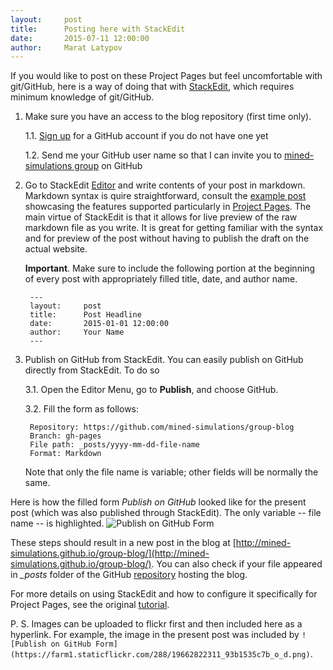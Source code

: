 ```yaml
---
layout:     post
title:      Posting here with StackEdit
date:       2015-07-11 12:00:00
author:     Marat Latypov
---
```


<!-- Start Writing Below in Markdown -->

If you would like to post on these Project Pages but feel uncomfortable with git/GitHub, here is a way of doing that with [StackEdit](https://stackedit.io/), which requires minimum knowledge of git/GitHub. 

1. Make sure you have an access to the blog repository (first time only). 

	1.1. [Sign up](https://github.com/join) for a GitHub account if you do not have one yet

	1.2. Send me your GitHub user name so that I can invite you to [mined-simulations group](https://github.com/mined-simulations) on GitHub

2. Go to StackEdit [Editor](https://stackedit.io/editor) and write contents of your post in markdown.
Markdown syntax is quire straightforward, consult the [example post](https://raw.githubusercontent.com/mined-simulations/group-blog/gh-pages/_posts/2015-07-01-post-example.markdown) showcasing the features supported particularly in [Project Pages](http://matin-hub.github.io/ppguide/). 
The main virtue of StackEdit is that it allows for live preview of the raw markdown file as you write. It is great for getting familiar with the syntax and for preview of the post without having to publish the draft on the actual website.  

	**Important**. Make sure to include the following portion at the beginning of every post with appropriately filled title, date, and author name. 
	
		---
		layout:     post
		title:      Post Headline
		date:       2015-01-01 12:00:00
		author:     Your Name
		---

3. Publish on GitHub from StackEdit.
You can easily publish on GitHub directly from StackEdit. To do so 

	3.1. Open the Editor Menu, go to **Publish**, and choose GitHub. 

	3.2. Fill the form as follows: 	
	
		Repository: https://github.com/mined-simulations/group-blog
		Branch: gh-pages
		File path: _posts/yyyy-mm-dd-file-name
		Format: Markdown
	
	Note that only the file name is variable; other fields will be normally the same. 

Here is how the filled form *Publish on GitHub* looked like for the present post (which was also published through StackEdit). The only variable -- file name -- is highlighted.
![Publish on GitHub Form](https://farm1.staticflickr.com/288/19662822311_93b1535c7b_o_d.png)


These steps should result in a new post in the blog at [http://mined-simulations.github.io/group-blog/](http://mined-simulations.github.io/group-blog/). You can also check if your file appeared in *_posts* folder of the GitHub [repository](https://github.com/mined-simulations/group-blog/tree/gh-pages/_posts) hosting the blog.

For more details on using StackEdit and how to configure it specifically for Project Pages, see the original [tutorial](http://matin-hub.github.io/ppguide/content).

P. S. Images can be uploaded to flickr first and then included here as a hyperlink. For example, the image in the present post was included by 
`![Publish on GitHub Form](https://farm1.staticflickr.com/288/19662822311_93b1535c7b_o_d.png)`.



